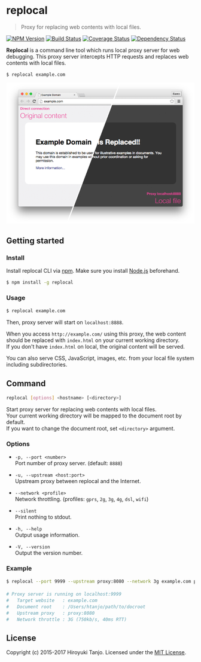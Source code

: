 # replocal
> Proxy for replacing web contents with local files.

[![NPM Version][npm-image]][npm-url]
[![Build Status][travis-image]][travis-url]
[![Coverage Status][coveralls-image]][coveralls-url]
[![Dependency Status][deps-image]][deps-url]

**Replocal** is a command line tool which runs local proxy server for web debugging.
This proxy server intercepts HTTP requests and replaces web contents with local files.

```sh
$ replocal example.com
```

![replocal](screenshot.png)

## Getting started

### Install
Install replocal CLI via [npm](https://www.npmjs.com/).
Make sure you install [Node.js](https://nodejs.org/) beforehand.

```sh
$ npm install -g replocal
```

### Usage

```sh
$ replocal example.com
```

Then, proxy server will start on `localhost:8888`.

When you access `http://example.com/` using this proxy, the web content should be replaced with `index.html` on your current working directory.  
If you don't have `index.html` on local, the original content will be served.

You can also serve CSS, JavaScript, images, etc. from your local file system including subdirectories.

## Command

```sh
replocal [options] <hostname> [<directory>]
```

Start proxy server for replacing web contents with local files.  
Your current working directory will be mapped to the document root by default.  
If you want to change the document root, set `<directory>` argument.

### Options

- `-p, --port <number>`  
  Port number of proxy server. (default: `8888`)

- `-u, --upstream <host:port>`  
  Upstream proxy between replocal and the Internet.

- `--network <profile>`  
  Network throttling. (profiles: `gprs`, `2g`, `3g`, `4g`, `dsl`, `wifi`)

- `--silent`  
  Print nothing to stdout.

- `-h, --help`  
  Output usage information.

- `-V, --version`  
  Output the version number.

### Example

```sh
$ replocal --port 9999 --upstream proxy:8080 --network 3g example.com path/to/docroot

# Proxy server is running on localhost:9999
#   Target website   : example.com
#   Document root    : /Users/htanjo/path/to/docroot
#   Upstream proxy   : proxy:8080
#   Network throttle : 3G (750kb/s, 40ms RTT)
```

## License
Copyright (c) 2015-2017 Hiroyuki Tanjo. Licensed under the [MIT License](LICENSE).

[npm-image]: https://img.shields.io/npm/v/replocal.svg
[npm-url]: https://www.npmjs.com/package/replocal
[travis-image]: https://travis-ci.org/htanjo/replocal.svg?branch=master
[travis-url]: https://travis-ci.org/htanjo/replocal
[coveralls-image]: https://coveralls.io/repos/htanjo/replocal/badge.svg?branch=master&service=github
[coveralls-url]: https://coveralls.io/github/htanjo/replocal
[deps-image]: https://david-dm.org/htanjo/replocal.svg
[deps-url]: https://david-dm.org/htanjo/replocal
